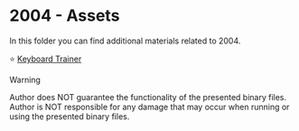 # 2004 - Assets

In this folder you can find additional materials related to 2004.

:star: [Keyboard Trainer](keyboard_trainer.md)

> [!WARNING]
> Author does NOT guarantee the functionality of the presented binary files.
> Author is NOT responsible for any damage that may occur when running or using the presented binary files.
